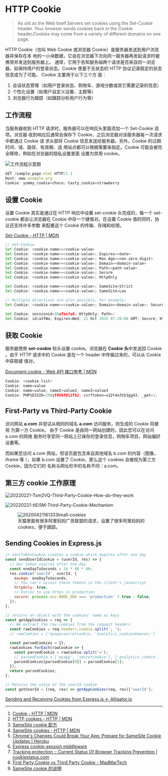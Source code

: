 # HTTP Cookie

> As old as the Web itself.Servers set cookies using the Set-Cookie header. Your
> browser sends cookies back in the Cookie header.Cookies may come from a
> variety of different domains on one page.

HTTP Cookie（也叫 Web Cookie 或浏览器 Cookie）是服务器发送到用户浏览器并保存在本
地的一小块数据，它会在浏览器下次向同一服务器再发起请求时被携带并发送到服务器上。
通常，它用于告知服务端两个请求是否来自同一浏览器，如保持用户的登录状态。Cookie
使基于无状态的 HTTP 协议记录稳定的状态信息成为了可能。 Cookie 主要用于以下三个方
面：

1. 会话状态管理（如用户登录状态、购物车、游戏分数或其它需要记录的信息）
2. 个性化设置（如用户自定义设置、主题等）
3. 浏览器行为跟踪（如跟踪分析用户行为等）

## 工作流程

当服务器收到 HTTP 请求时，服务器可以在响应头里面添加一个 Set-Cookie 选项。浏览器
收到响应后通常会保存下 Cookie，之后浏览器对该服务器每一次请求中都通过 Cookie 请
求头部将 Cookie 信息发送给服务器。另外，Cookie 的过期时间、域、路径、有效期、适
用站点都可以根据需要来指定。Cookie 可能会被完全移除，例如在浏览器的隐私设置里面
设置为禁用 cookie。

![工作流程示意图](https://loremxuetengfei.oss-cn-beijing.aliyuncs.com/20200512114240%20cook-work.jpg)

```javascript
GET /sample_page.html HTTP/1.1
Host: www.example.org
Cookie: yummy_cookie=choco; tasty_cookie=strawberry
```

## 设置 Cookie

设置 Cookie 其实是通过在 HTTP 响应中设置 set-cookie 头完成的，每一个 set-cookie
都会让浏览器在 Cookie 中存一个键值对。在设置 Cookie 值的同时，协议还支持许多参数
来配置这个 Cookie 的传输、存储和权限。

[Set-Cookie - HTTP | MDN](https://developer.mozilla.org/zh-CN/docs/Web/HTTP/Headers/Set-Cookie)

```javascript
// Set-Cookie
Set-Cookie: <cookie-name>=<cookie-value>
Set-Cookie: <cookie-name>=<cookie-value>; Expires=<date>
Set-Cookie: <cookie-name>=<cookie-value>; Max-Age=<non-zero-digit>
Set-Cookie: <cookie-name>=<cookie-value>; Domain=<domain-value>
Set-Cookie: <cookie-name>=<cookie-value>; Path=<path-value>
Set-Cookie: <cookie-name>=<cookie-value>; Secure
Set-Cookie: <cookie-name>=<cookie-value>; HttpOnly

Set-Cookie: <cookie-name>=<cookie-value>; SameSite=Strict
Set-Cookie: <cookie-name>=<cookie-value>; SameSite=Lax

// Multiple directives are also possible, for example:
Set-Cookie: <cookie-name>=<cookie-value>; Domain=<domain-value>; Secure; HttpOnly

Set-Cookie: sessionid=38afes7a8; HttpOnly; Path=/
Set-Cookie: id=a3fWa; Expires=Wed, 21 Oct 2015 07:28:00 GMT; Secure; HttpOnly

```

## 获取 Cookie

服务器使用 **set-cookie** 标头设置 cookie。浏览器在 **Cookie 头**中发送回 Cookie
。由于 HTTP 请求中的 Cookie 是在一个 header 中传输过来的，可以从 Cookie 中获取键
值对。

[Document.cookie - Web API 接口参考 | MDN](https://developer.mozilla.org/zh-CN/docs/Web/API/Document/cookie)

```js
Cookie: <cookie-list>
Cookie: name=value
Cookie: name=value; name2=value2; name3=value3
Cookie: PHPSESSID=298zf09hf012fh2; csrftoken=u32t4o3tb3gg43; _gat=1;
```

## First-Party vs Third-Party Cookie

访问网站 **a.com** 并尝试从相同的域名 **a.com** 访问服务，则生成的 Cookie 将被视
为第一方 Cookie。 由于 Cookie 是由同一网站创建的，因此您可以在访问 a.com 的网络
服务时享受同一网站上已保存的登录信息，购物车项目，网站偏好设置等。

而如果您访问 a.com 网站，但该页面包含来自其他域名 b.com 的内容（图像，iframe 等
），如果 b.com 设置了 Cookie，那么这个 cookies 会被视为第三方 Cookie，因为它们的
名称与网址栏中的名称不同：a.com。

## 第三方 cookie 工作原理

![20220221-Txm2VQ-Third-Party-Cookie-How-do-they-work](https://loremxuetengfei.oss-cn-beijing.aliyuncs.com/20220221-Txm2VQ-Third-Party-Cookie-How-do-they-work.png)

![20220221-tIEi5M-Third-Party-Cookie-Mechanism](https://loremxuetengfei.oss-cn-beijing.aliyuncs.com/20220221-tIEi5M-Third-Party-Cookie-Mechanism.png)

<figure>
 <img src='https://loremxuetengfei.oss-cn-beijing.aliyuncs.com/20200421161333%20tmall-cookies.jpg' alt='20200421161333tmall-cookies'/>
  <figcaption>天猫里面有很多阿里妈妈广告联盟的请求，设置了很多阿里妈妈的 cookies，便于跟踪。</figcaption>
</figure>

## Sending Cookies in Express.js

```javascript
// sentTokenCookie creates a cookie which expires after one day
const sendUserIdCookie = (userId, res) => {
  // Our token expires after one day
  const oneDayToSeconds = 24 * 60 * 60;
  res.cookie('userId', userId, {
    maxAge: oneDayToSeconds,
    // You can't access these tokens in the client's javascript
    httpOnly: true,
    // Forces to use https in production
    secure: process.env.NODE_ENV === 'production' ? true : false,
  });
};

// returns an object with the cookies' name as keys
const getAppCookies = req => {
  // We extract the raw cookies from the request headers
  const rawCookies = req.headers.cookie.split('; ');
  // rawCookies = ['myapp=secretcookie, 'analytics_cookie=beacon;']

  const parsedCookies = {};
  rawCookies.forEach(rawCookie => {
    const parsedCookie = rawCookie.split('=');
    // parsedCookie = ['myapp', 'secretcookie'], ['analytics_cookie', 'beacon']
    parsedCookies[parsedCookie[0]] = parsedCookie[1];
  });
  return parsedCookies;
};

// Returns the value of the userId cookie
const getUserId = (req, res) => getAppCookies(req, res)['userId'];
```

[Sending and Receiving Cookies from Express.js ← Alligator.io](https://alligator.io/nodejs/express-cookies/)

---

1. [Cookie - HTTP | MDN](https://developer.mozilla.org/zh-CN/docs/Web/HTTP/Headers/Cookie)
2. [HTTP cookies - HTTP | MDN](https://developer.mozilla.org/zh-CN/docs/Web/HTTP/Cookies)
3. [SameSite cookie 配方](https://web.dev/samesite-cookie-recipes/)
4. [SameSite cookies - HTTP | MDN](https://developer.mozilla.org/zh-CN/docs/Web/HTTP/Headers/Set-Cookie/SameSite)
5. [Chrome's Changes Could Break Your App: Prepare for SameSite Cookie Updates | Heroku](https://blog.heroku.com/chrome-changes-samesite-cookie)
6. [Express cookie-session middleware](http://expressjs.com/en/resources/middleware/cookie-session.html)
7. [Tracking protection :: Current Status Of Browser Tracking Prevention | cookiestatus.com](https://www.cookiestatus.com/introduction/tracking-protection/)
8. [First Party Cookie vs Third Party Cookie - MadMarTech](http://madmartech.com/first-party-cookie-vs-third-party-cookie/)
9. [SameSite cookie 的说明](https://web.dev/samesite-cookies-explained/)
